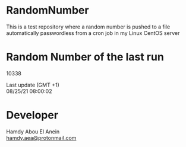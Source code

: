 # RandomNumber    
This is a test repository where a random number is pushed to a file automatically passwordless from a cron job in my Linux CentOS server    
# Random Number of the last run   
10338
      
Last update (GMT +1)    
08/25/21 08:00:02
# Developer    
Hamdy Abou El Anein   
hamdy.aea@protonmail.com
